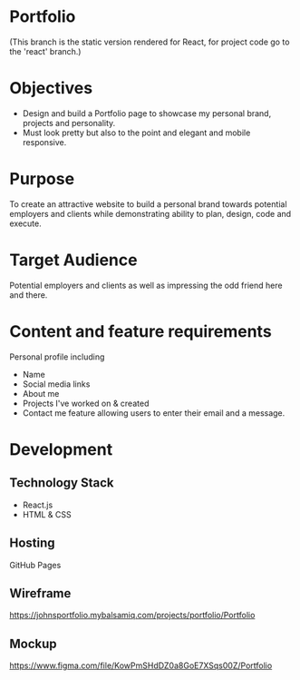# Portfolio

(This branch is the static version rendered for React, for project code go to the 'react' branch.)

# Objectives
* Design and build a Portfolio page to showcase my personal brand, projects and personality.
* Must look pretty but also to the point and elegant and mobile responsive. 

# Purpose
To create an attractive website to build a personal brand towards potential employers and clients while demonstrating ability to plan, design, code and execute.

# Target Audience
Potential employers and clients as well as impressing the odd friend here and there. 

# Content and feature requirements
Personal profile including
* Name
* Social media links
* About me
* Projects I've worked on & created
* Contact me feature allowing users to enter their email and a message. 

# Development

## Technology Stack
* React.js
* HTML & CSS

## Hosting
GitHub Pages

## Wireframe
https://johnsportfolio.mybalsamiq.com/projects/portfolio/Portfolio

## Mockup
https://www.figma.com/file/KowPmSHdDZ0a8GoE7XSqs00Z/Portfolio

